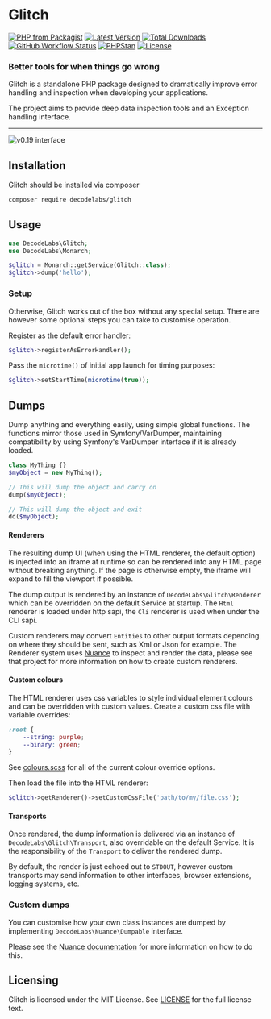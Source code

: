 # Glitch

[![PHP from Packagist](https://img.shields.io/packagist/php-v/decodelabs/glitch?style=flat)](https://packagist.org/packages/decodelabs/glitch)
[![Latest Version](https://img.shields.io/packagist/v/decodelabs/glitch.svg?style=flat)](https://packagist.org/packages/decodelabs/glitch)
[![Total Downloads](https://img.shields.io/packagist/dt/decodelabs/glitch.svg?style=flat)](https://packagist.org/packages/decodelabs/glitch)
[![GitHub Workflow Status](https://img.shields.io/github/actions/workflow/status/decodelabs/glitch/integrate.yml?branch=develop)](https://github.com/decodelabs/glitch/actions/workflows/integrate.yml)
[![PHPStan](https://img.shields.io/badge/PHPStan-enabled-44CC11.svg?longCache=true&style=flat)](https://github.com/phpstan/phpstan)
[![License](https://img.shields.io/packagist/l/decodelabs/glitch?style=flat)](https://packagist.org/packages/decodelabs/glitch)

### Better tools for when things go wrong

Glitch is a standalone PHP package designed to dramatically improve error handling and inspection when developing your applications.

The project aims to provide deep data inspection tools and an Exception handling interface.

---

![v0.19 interface](docs/v0.19.png)


## Installation
Glitch should be installed via composer

```bash
composer require decodelabs/glitch
```

## Usage


```php
use DecodeLabs\Glitch;
use DecodeLabs\Monarch;

$glitch = Monarch::getService(Glitch::class);
$glitch->dump('hello');
```

### Setup

Otherwise, Glitch works out of the box without any special setup.
There are however some optional steps you can take to customise operation.


Register as the default error handler:

```php
$glitch->registerAsErrorHandler();
```

Pass the `microtime()` of initial app launch for timing purposes:

```php
$glitch->setStartTime(microtime(true));
```

## Dumps
Dump anything and everything easily, using simple global functions.
The functions mirror those used in Symfony/VarDumper, maintaining compatibility by using Symfony's VarDumper interface if it is already loaded.

```php
class MyThing {}
$myObject = new MyThing();

// This will dump the object and carry on
dump($myObject);

// This will dump the object and exit
dd($myObject);
```

#### Renderers
The resulting dump UI (when using the HTML renderer, the default option) is injected into an iframe at runtime so can be rendered into any HTML page without breaking anything. If the page is otherwise empty, the iframe will expand to fill the viewport if possible.

The dump output is rendered by an instance of `DecodeLabs\Glitch\Renderer` which can be overridden on the default Service at startup. The `Html` renderer is loaded under http sapi, the `Cli` renderer is used when under the CLI sapi.

Custom renderers may convert `Entities` to other output formats depending on where they should be sent, such as Xml or Json for example. The Renderer system uses [Nuance](https://github.com/decodelabs/nuance) to inspect and render the data, please see that project for more information on how to create custom renderers.

#### Custom colours
The HTML renderer uses css variables to style individual element colours and can be overridden with custom values.
Create a custom css file with variable overrides:

```css
:root {
    --string: purple;
    --binary: green;
}
```

See [colours.scss](./zest/src/sass/global/_colors.scss) for all of the current colour override options.

Then load the file into the HTML renderer:

```php
$glitch->getRenderer()->setCustomCssFile('path/to/my/file.css');
```

#### Transports
Once rendered, the dump information is delivered via an instance of `DecodeLabs\Glitch\Transport`, also overridable on the default Service. It is the responsibility of the `Transport` to deliver the rendered dump.

By default, the render is just echoed out to `STDOUT`, however custom transports may send information to other interfaces, browser extensions, logging systems, etc.


### Custom dumps
You can customise how your own class instances are dumped by implementing `DecodeLabs\Nuance\Dumpable` interface.

Please see the [Nuance documentation](https://github.com/decodelabs/nuance?tab=readme-ov-file#custom-dumps) for more information on how to do this.


## Licensing
Glitch is licensed under the MIT License. See [LICENSE](./LICENSE) for the full license text.

